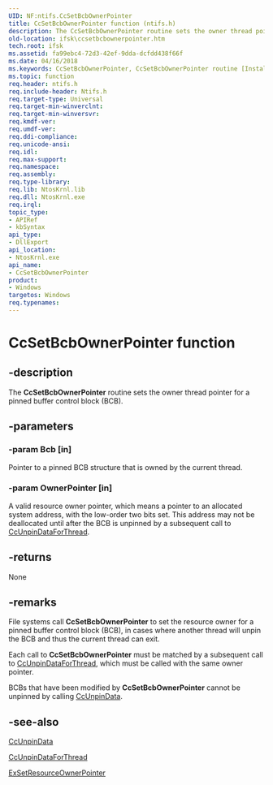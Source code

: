 ```yaml
---
UID: NF:ntifs.CcSetBcbOwnerPointer
title: CcSetBcbOwnerPointer function (ntifs.h)
description: The CcSetBcbOwnerPointer routine sets the owner thread pointer for a pinned buffer control block (BCB).
old-location: ifsk\ccsetbcbownerpointer.htm
tech.root: ifsk
ms.assetid: fa99ebc4-72d3-42ef-9dda-dcfdd438f66f
ms.date: 04/16/2018
ms.keywords: CcSetBcbOwnerPointer, CcSetBcbOwnerPointer routine [Installable File System Drivers], ccref_9ad1d1a5-0600-4cfa-88d3-e4e5d2cd9df1.xml, ifsk.ccsetbcbownerpointer, ntifs/CcSetBcbOwnerPointer
ms.topic: function
req.header: ntifs.h
req.include-header: Ntifs.h
req.target-type: Universal
req.target-min-winverclnt: 
req.target-min-winversvr: 
req.kmdf-ver: 
req.umdf-ver: 
req.ddi-compliance: 
req.unicode-ansi: 
req.idl: 
req.max-support: 
req.namespace: 
req.assembly: 
req.type-library: 
req.lib: NtosKrnl.lib
req.dll: NtosKrnl.exe
req.irql: 
topic_type:
- APIRef
- kbSyntax
api_type:
- DllExport
api_location:
- NtosKrnl.exe
api_name:
- CcSetBcbOwnerPointer
product:
- Windows
targetos: Windows
req.typenames: 
---
```


# CcSetBcbOwnerPointer function


## -description


The <b>CcSetBcbOwnerPointer</b> routine sets the owner thread pointer for a pinned buffer control block (BCB).


## -parameters




### -param Bcb [in]

Pointer to a pinned BCB structure that is owned by the current thread.


### -param OwnerPointer [in]

A valid resource owner pointer, which means a pointer to an allocated system address, with the low-order two bits set. This address may not be deallocated until after the BCB is unpinned by a subsequent call to <a href="https://msdn.microsoft.com/library/windows/hardware/ff539231">CcUnpinDataForThread</a>.


## -returns



None




## -remarks



File systems call <b>CcSetBcbOwnerPointer</b> to set the resource owner for a pinned buffer control block (BCB), in cases where another thread will unpin the BCB and thus the current thread can exit.

Each call to <b>CcSetBcbOwnerPointer</b> must be matched by a subsequent call to <a href="https://msdn.microsoft.com/library/windows/hardware/ff539231">CcUnpinDataForThread</a>, which must be called with the same owner pointer.

BCBs that have been modified by <b>CcSetBcbOwnerPointer</b> cannot be unpinned by calling <a href="https://msdn.microsoft.com/library/windows/hardware/ff539228">CcUnpinData</a>.




## -see-also




<a href="https://msdn.microsoft.com/library/windows/hardware/ff539228">CcUnpinData</a>



<a href="https://msdn.microsoft.com/library/windows/hardware/ff539231">CcUnpinDataForThread</a>



<a href="https://docs.microsoft.com/windows-hardware/drivers/ddi/content/wdm/nf-wdm-exsetresourceownerpointer">ExSetResourceOwnerPointer</a>
 

 

